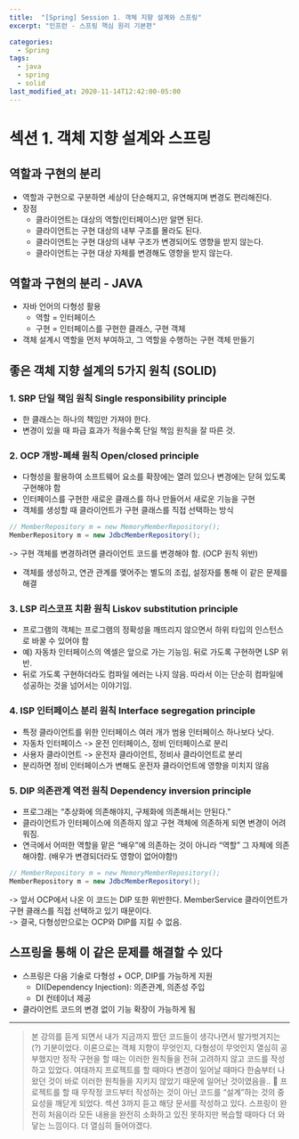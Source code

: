 ```yaml
---
title:  "[Spring] Session 1. 객체 지향 설계와 스프링"
excerpt: "인프런 - 스프링 핵심 원리 기본편"

categories:
  - Spring
tags:
  - java
  - spring
  - solid
last_modified_at: 2020-11-14T12:42:00-05:00
---
```


# 섹션 1.  객체 지향 설계와 스프링
## 역할과 구현의 분리
* 역할과 구현으로 구분하면 세상이 단순해지고, 유연해지며 변경도 편리해진다.
* 장점
	* 클라이언트는 대상의 역할(인터페이스)만 알면 된다.
	* 클라이언트는 구현 대상의 내부 구조를 몰라도 된다.
	* 클라이언트는 구현 대상의 내부 구조가 변경되어도 영향을 받지 않는다.
	* 클라이언트는 구현 대상 자체를 변경해도 영향을 받지 않는다.
	
## 역할과 구현의 분리 - JAVA
* 자바 언어의 다형성 활용
	* 역할 = 인터페이스
	* 구현 = 인터페이스를 구현한 클래스, 구현 객체
* 객체 설계시 역할을 먼저 부여하고, 그 역할을 수행하는 구현 객체 만들기

## 좋은 객체 지향 설계의 5가지 원칙 (SOLID)
### 1. SRP 단일 책임 원칙 Single responsibility principle
* 한 클래스는 하나의 책임만 가져야 한다.
* 변경이 있을 때 파급 효과가 적을수록 단일 책임 원칙을 잘 따른 것.
### 2. OCP 개방-폐쇄 원칙 Open/closed principle
* 다형성을 활용하여 소프트웨어 요소를 확장에는 열려 있으나 변경에는 닫혀 있도록 구현해야 함
* 인터페이스를 구현한 새로운 클래스를 하나 만들어서 새로운 기능을 구현
* 객체를 생성할 때 클라이언트가 구현 클래스를 직접 선택하는 방식
~~~java
// MemberRepository m = new MemoryMemberRepository(); 
MemberRepository m = new JdbcMemberRepository(); 
~~~
-> 구현 객체를 변경하려면 클라이언트 코드를 변경해야 함. (OCP 원칙 위반)
* 객체를 생성하고, 연관 관계를 맺어주는 별도의 조립, 설정자를 통해 이 같은 문제를 해결
### 3. LSP 리스코프 치환 원칙 Liskov substitution principle
* 프로그램의 객체는 프로그램의 정확성을 깨뜨리지 않으면서 하위 타입의 인스턴스로 바꿀 수 있어야 함
* 예) 자동차 인터페이스의 엑셀은 앞으로 가는 기능임. 뒤로 가도록 구현하면 LSP 위반.
* 뒤로 가도록 구현하더라도 컴파일 에러는 나지 않음. 따라서 이는 단순히 컴파일에 성공하는 것을 넘어서는 이야기임.
### 4. ISP 인터페이스 분리 원칙 Interface segregation principle
* 특정 클라이언트를 위한 인터페이스 여러 개가 범용 인터페이스 하나보다 낫다.
* 자동차 인터페이스 -> 운전 인터페이스, 정비 인터페이스로 분리
* 사용자 클라이언트 -> 운전자 클라이언트, 정비사 클라이언트로 분리
* 분리하면 정비 인터페이스가 변해도 운전자 클라이언트에 영향을 미치지 않음
### 5. DIP 의존관계 역전 원칙 Dependency inversion principle
* 프로그래는 “추상화에 의존해야지, 구체화에 의존해서는 안된다.”
* 클라이언트가 인터페이스에 의존하지 않고 구현 객체에 의존하게 되면 변경이 어려워짐.
* 연극에서 어떠한 역할을 맡은 “배우”에 의존하는 것이 아니라  “역할” 그 자체에 의존해야함. (배우가 변경되더라도 영향이 없어야함!)
~~~java
// MemberRepository m = new MemoryMemberRepository(); 
MemberRepository m = new JdbcMemberRepository(); 
~~~
-> 앞서 OCP에서 나온 이 코드는 DIP 또한 위반한다. MemberService 클라이언트가 구현 클래스를 직접 선택하고 있기 때문이다.  
-> 결국, 다형성만으로는 OCP와 DIP를 지킬 수 없음.

## 스프링을 통해 이 같은 문제를 해결할 수 있다
* 스프링은 다음 기술로 다형성 + OCP, DIP를 가능하게 지원
	* DI(Dependency Injection): 의존관계, 의존성 주입
	* DI 컨테이너 제공
* 클라이언트 코드의 변경 없이 기능 확장이 가능하게 됨

-------------

> 본 강의를 듣게 되면서 내가 지금까지 짰던 코드들이 생각나면서 발가벗겨지는(?) 기분이었다. 이론으로는 객체 지향이 무엇인지, 다형성이 무엇인지 열심히 공부했지만 정작 구현을 할 때는 이러한 원칙들을 전혀 고려하지 않고 코드를 작성하고 있었다.  여태까지 프로젝트를 할 때마다 변경이 일어날 때마다 한숨부터 나왔던 것이 바로 이러한 원칙들을 지키지 않았기 때문에 일어난 것이였음을.. 🥺 프로젝트를 할 때 무작정 코드부터 작성하는 것이 아닌 코드를 “설계”하는 것의 중요성을 깨닫게 되었다. 섹션 3까지 듣고 해당 문서를 작성하고 있다.  스프링이 완전히 처음이라 모든 내용을 완전히 소화하고 있진 못하지만 복습할 때마다 더 와닿는 느낌이다. 더 열심히 들어야겠다.  
